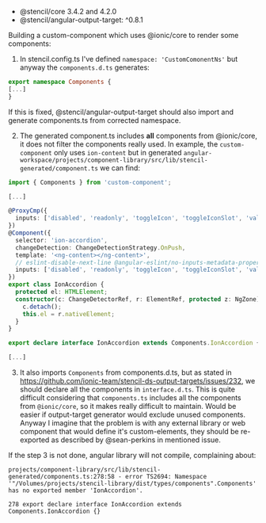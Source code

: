 - @stencil/core 3.4.2 and 4.2.0
- @stencil/angular-output-target: ^0.8.1

Building a custom-component which uses @ionic/core to render some components:

1. In stencil.config.ts I've defined `namespace: 'CustomComonentNs'` but anyway the `components.d.ts` generates:
```ts
export namespace Components {
[...]
}
```

If this is fixed, @stencil/angular-output-target should also import and generate components.ts from corrected namespace.

2. The generated component.ts includes **all** components from @ionic/core, it does not filter the components really used. In example, the `custom-component` only uses `ion-content` but in generated `angular-workspace/projects/component-library/src/lib/stencil-generated/component.ts` we can find:

```ts
import { Components } from 'custom-component';

[...]

@ProxyCmp({
  inputs: ['disabled', 'readonly', 'toggleIcon', 'toggleIconSlot', 'value']
})
@Component({
  selector: 'ion-accordion',
  changeDetection: ChangeDetectionStrategy.OnPush,
  template: '<ng-content></ng-content>',
  // eslint-disable-next-line @angular-eslint/no-inputs-metadata-property
  inputs: ['disabled', 'readonly', 'toggleIcon', 'toggleIconSlot', 'value'],
})
export class IonAccordion {
  protected el: HTMLElement;
  constructor(c: ChangeDetectorRef, r: ElementRef, protected z: NgZone) {
    c.detach();
    this.el = r.nativeElement;
  }
}

export declare interface IonAccordion extends Components.IonAccordion {}

[...]
```

3. It also imports `Components` from components.d.ts, but as stated in https://github.com/ionic-team/stencil-ds-output-targets/issues/232, we should declare all the components in `interface.d.ts`. This is quite difficult considering that `components.ts` includes all the components from `@ionic/core`, so it makes really difficult to maintain. Would be easier if output-target generator would exclude unused components. Anyway I imagine that the problem is with any external library or web component that would define it's custom-elements, they should be re-exported as described by @sean-perkins in mentioned issue.

If the step 3 is not done, angular library will not compile, complaining about:

```
projects/component-library/src/lib/stencil-generated/components.ts:278:58 - error TS2694: Namespace '"/Volumes/projects/stencil-library/dist/types/components".Components' has no exported member 'IonAccordion'.

278 export declare interface IonAccordion extends Components.IonAccordion {}
```
